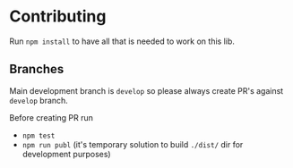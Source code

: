 # Contributing

Run `npm install` to have all that is needed to work on this lib.

## Branches

Main development branch is `develop` so please always create PR's against `develop` branch.

Before creating PR run

- `npm test`
- `npm run publ` (it's temporary solution to build `./dist/` dir for development purposes)

